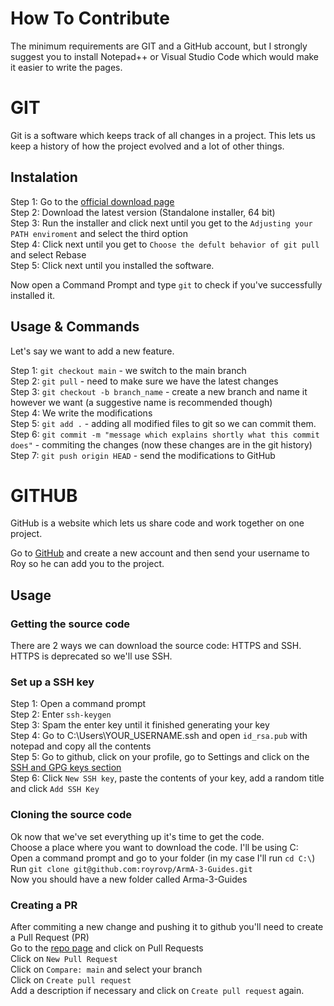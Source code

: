 # How To Contribute
The minimum requirements are GIT and a GitHub account, but I strongly suggest you to install Notepad++ or Visual Studio Code which would make it easier to write the pages.  

# GIT
Git is a software which keeps track of all changes in a project. This lets us keep a history of how the project evolved and a lot of other things.  

## Instalation
Step 1: Go to the [official download page](https://git-scm.com/download)  
Step 2: Download the latest version (Standalone installer, 64 bit)  
Step 3: Run the installer and click next until you get to the `Adjusting your PATH enviroment` and select the third option  
Step 4: Click next until you get to `Choose the defult behavior of git pull` and select Rebase  
Step 5: Click next until you installed the software.

Now open a Command Prompt and type `git` to check if you've successfully installed it.

## Usage & Commands
Let's say we want to add a new feature.

Step 1: `git checkout main` - we switch to the main branch  
Step 2: `git pull` - need to make sure we have the latest changes  
Step 3: `git checkout -b branch_name` - create a new branch and name it however we want (a suggestive name is recommended though)  
Step 4: We write the modifications  
Step 5: `git add .` - adding all modified files to git so we can commit them.  
Step 6: `git commit -m "message which explains shortly what this commit does"` - commiting the changes (now these changes are in the git history)  
Step 7: `git push origin HEAD` - send the modifications to GitHub


# GITHUB
GitHub is a website which lets us share code and work together on one project.

Go to [GitHub](https://github.com/) and create a new account and then send your username to Roy so he can add you to the project.

## Usage
### Getting the source code
There are 2 ways we can download the source code: HTTPS and SSH. HTTPS is deprecated so we'll use SSH.

### Set up a SSH key
Step 1: Open a command prompt  
Step 2: Enter `ssh-keygen`  
Step 3: Spam the enter key until it finished generating your key  
Step 4: Go to C:\Users\YOUR_USERNAME\.ssh and open `id_rsa.pub` with notepad and copy all the contents  
Step 5: Go to github, click on your profile, go to Settings and click on the [SSH and GPG keys section](https://github.com/settings/keys)  
Step 6: Click `New SSH key`, paste the contents of your key, add a random title and click `Add SSH Key`

### Cloning the source code
Ok now that we've set everything up it's time to get the code.  
Choose a place where you want to download the code. I'll be using C:  
Open a command prompt and go to your folder (in my case I'll run `cd C:\`)  
Run `git clone git@github.com:royrovp/ArmA-3-Guides.git`  
Now you should have a new folder called Arma-3-Guides

### Creating a PR
After commiting a new change and pushing it to github you'll need to create a Pull Request (PR)  
Go to the [repo page](https://github.com/royrovp/ArmA-3-Guides) and click on Pull Requests  
Click on `New Pull Request`  
Click on `Compare: main` and select your branch  
Click on `Create pull request`  
Add a description if necessary and click on `Create pull request` again.
